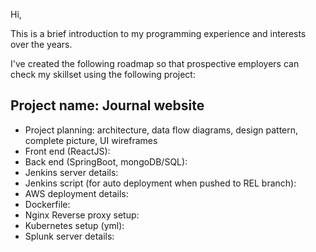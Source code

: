 Hi,

This is a brief introduction to my programming experience and interests over the years.

I've created the following roadmap so that prospective employers can check my skillset using the following project:

## Project name: Journal website

- Project planning: architecture, data flow diagrams, design pattern, complete picture, UI wireframes
- Front end (ReactJS): <link>
- Back end (SpringBoot, mongoDB/SQL):
- Jenkins server details:
- Jenkins script (for auto deployment when pushed to REL branch):
- AWS deployment details:
- Dockerfile:
- Nginx Reverse proxy setup:
- Kubernetes setup (yml):
- Splunk server details:
  
